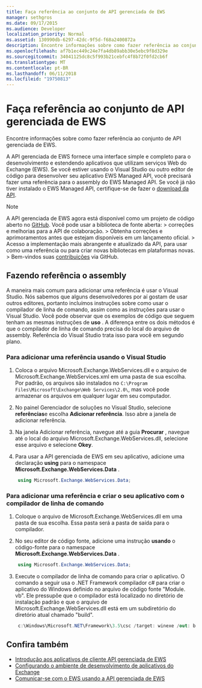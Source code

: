 ```yaml
---
title: Faça referência ao conjunto de API gerenciada de EWS
manager: sethgros
ms.date: 09/17/2015
ms.audience: Developer
localization_priority: Normal
ms.assetid: 130990db-6297-42dc-9f5d-f68a2400872a
description: Encontre informações sobre como fazer referência ao conjunto de API gerenciada de EWS.
ms.openlocfilehash: af7b1ec449c24e7fa4db89abb30e5ebc9f8d329e
ms.sourcegitcommit: 34041125dc8c5f993b21cebfc4f8b72f0fd2cb6f
ms.translationtype: MT
ms.contentlocale: pt-BR
ms.lasthandoff: 06/11/2018
ms.locfileid: "19750813"
---
```

# <a name="reference-the-ews-managed-api-assembly"></a>Faça referência ao conjunto de API gerenciada de EWS

Encontre informações sobre como fazer referência ao conjunto de API gerenciada de EWS.
  
A API gerenciada de EWS fornece uma interface simple e completo para o desenvolvimento e estendendo aplicativos que utilizam serviços Web do Exchange (EWS). Se você estiver usando o Visual Studio ou outro editor de código para desenvolver seu aplicativo EWS Managed API, você precisará fazer uma referência para o assembly do EWS Managed API. Se você já não tiver instalado o EWS Managed API, certifique-se de fazer o [download da API](http://aka.ms/ews-managed-api-readme).
  
> [!NOTE]
>  A API gerenciada de EWS agora está disponível como um projeto de código aberto no [GitHub](https://github.com/officedev/ews-managed-api). Você pode usar a biblioteca de fonte aberta: > correções e melhorias para a API de colaboração. > Obtenha correções e aprimoramentos antes que estejam disponíveis em um lançamento oficial. > Acesso a implementação mais abrangente e atualizado da API, para usar como uma referência ou para criar novas bibliotecas em plataformas novas. > Bem-vindos suas [contribuições](https://github.com/OfficeDev/ews-managed-api/blob/master/CONTRIBUTING.md) via GitHub. 
  
## <a name="referencing-the-assembly"></a>Fazendo referência o assembly

A maneira mais comum para adicionar uma referência é usar o Visual Studio. Nós sabemos que alguns desenvolvedores por aí gostam de usar outros editores, portanto incluímos instruções sobre como usar o compilador de linha de comando, assim como as instruções para usar o Visual Studio. Você pode observar que os exemplos de código que seguem tenham as mesmas instruções de **uso** . A diferença entre os dois métodos é que o compilador de linha de comando precisa do local do arquivo de assembly. Referência do Visual Studio trata isso para você em segundo plano. 
  
### <a name="to-add-a-reference-by-using-visual-studio"></a>Para adicionar uma referência usando o Visual Studio

1. Coloca o arquivo Microsoft.Exchange.WebServices.dll e o arquivo de Microsoft.Exchange.WebServices.xml em uma pasta de sua escolha. Por padrão, os arquivos são instalados no `C:\Program Files\Microsoft\Exchange\Web Services\2.0\`, mas você pode armazenar os arquivos em qualquer lugar em seu computador.
    
2. No painel Gerenciador de soluções no Visual Studio, selecione **referências**e escolha **Adicionar referência**. Isso abre a janela de adicionar referência.
    
3. Na janela Adicionar referência, navegue até a guia **Procurar** , navegue até o local do arquivo Microsoft.Exchange.WebServices.dll, selecione esse arquivo e selecione **Okey**. 
    
4. Para usar a API gerenciada de EWS em seu aplicativo, adicione uma declaração **using** para o namespace **Microsoft.Exchange.WebServices.Data** . 
    
   ```cs
    using Microsoft.Exchange.WebServices.Data;
   ```

### <a name="to-add-a-reference-and-build-your-application-with-the-command-line-compiler"></a>Para adicionar uma referência e criar o seu aplicativo com o compilador de linha de comando

1. Coloque o arquivo de Microsoft.Exchange.WebServices.dll em uma pasta de sua escolha. Essa pasta será a pasta de saída para o compilador.
    
2. No seu editor de código fonte, adicione uma instrução **usando** o código-fonte para o namespace **Microsoft.Exchange.WebServices.Data** . 
    
   ```cs
    using Microsoft.Exchange.WebServices.Data;
   ```

3. Execute o compilador de linha de comando para criar o aplicativo. O comando a seguir usa o .NET Framework compilador c# para criar o aplicativo do Windows definido no arquivo de código fonte "Module. vb". Ele pressupõe que o compilador está localizado no diretório de instalação padrão e que o arquivo de Microsoft.Exchange.WebServices.dll está em um subdiretório do diretório atual chamado "build".
    
   ```cs
    c:\Windows\Microsoft.NET\Framework\3.5\csc /target: winexe /out: build\testApplication /reference: build\Microsoft.Exchange.WebServices.dll program.cs
   ```

## <a name="see-also"></a>Confira também

- [Introdução aos aplicativos de cliente API gerenciada de EWS](get-started-with-ews-managed-api-client-applications.md)    
- [Configurando o ambiente de desenvolvimento de aplicativos do Exchange](setting-up-your-exchange-application-development-environment.md)   
- [Comunicar-se com o EWS usando a API gerenciada de EWS](how-to-communicate-with-ews-by-using-the-ews-managed-api.md)
    

